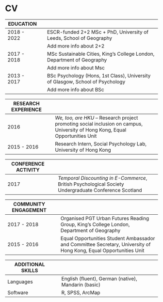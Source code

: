 # CV

| EDUCATION |||
| - | - | - |
|2018 - 2022|| ESCR-funded 2+2 MSc + PhD, University of Leeds, School of Geography|
|||Add more info about 2+2|
|2017 - 2018|| MSc Sustainable Cities, King’s College London, Department of Geography|
|||Add more info about Msc|
|2013 - 2017|| BSc Psychology (Hons, 1st Class), University of Glasgow, School of Psychology|
|||Add more info about BSc|


|RESEARCH EXPERIENCE|||
|-|-|-|
|2016||*We, too, are HKU* – Research project promoting social inclusion on campus, University of Hong Kong, Equal Opportunities Unit|
|2015 - 2016||Research Intern, Social Psychology Lab, University of Hong Kong|


|CONFERENCE ACTIVITY|||
|-|-|-|
|2017||*Temporal Discounting in E-Commerce*, British Psychological Society Undergraduate Conference Scotland|


|COMMUNITY ENGAGEMENT|||
|-|-|-|
|2017 - 2018||Organised PGT Urban Futures Reading Group, King’s College London, Department of Geography|
|2015 - 2016||Equal Opportunities Student Ambassador and Committee Secretary, University of Hong Kong, Equal Opportunities Unit|


|ADDITIONAL SKILLS|||
|-|-|-|
|Languages||English (fluent), German (native), Mandarin (basic)|
|Software||R, SPSS, ArcMap|

